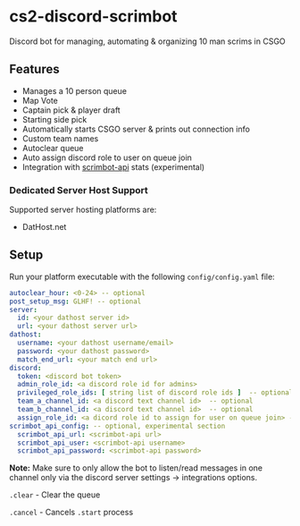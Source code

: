 # cs2-discord-scrimbot

Discord bot for managing, automating & organizing 10 man scrims in CSGO

## Features

- Manages a 10 person queue
- Map Vote
- Captain pick & player draft
- Starting side pick
- Automatically starts CSGO server & prints out connection info
- Custom team names
- Autoclear queue
- Auto assign discord role to user on queue join
- Integration with [scrimbot-api](https://github.com/Martig3/scrimbot-api) stats (experimental)

### Dedicated Server Host Support

Supported server hosting platforms are:

- DatHost.net

## Setup

Run your platform executable with the following `config/config.yaml` file:

```yaml
autoclear_hour: <0-24> -- optional
post_setup_msg: GLHF! -- optional
server:
  id: <your dathost server id>
  url: <your dathost server url>
dathost:
  username: <your dathost username/email>
  password: <your dathost password>
  match_end_url: <your match end url>
discord:
  token: <discord bot token>
  admin_role_id: <a discord role id for admins>
  privileged_role_ids: [ string list of discord role ids ]  -- optional
  team_a_channel_id: <a discord text channel id>  -- optional
  team_b_channel_id: <a discord text channel id>  -- optional
  assign_role_id: <a dicord role id to assign for user on queue join> -- optional
scrimbot_api_config: -- optional, experimental section
  scrimbot_api_url: <scrimbot-api url>
  scrimbot_api_user: <scrimbot-api username>
  scrimbot_api_password: <scrimbot-api password>
```
**Note:** Make sure to only allow the bot to listen/read messages in one channel only via the discord server settings -> integrations options.


`.clear` - Clear the queue

`.cancel` - Cancels `.start` process
